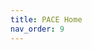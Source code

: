 ```yaml
---
title: PACE Home
nav_order: 9
---
```


<script>
	window.location.replace("http://pace-nsc.org/");
</script>

